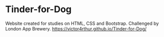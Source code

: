 # Tinder-for-Dog
Website created for studies on HTML, CSS and Bootstrap. Challenged by London App Brewery.
https://victor4rthur.github.io/Tinder-for-Dog/
